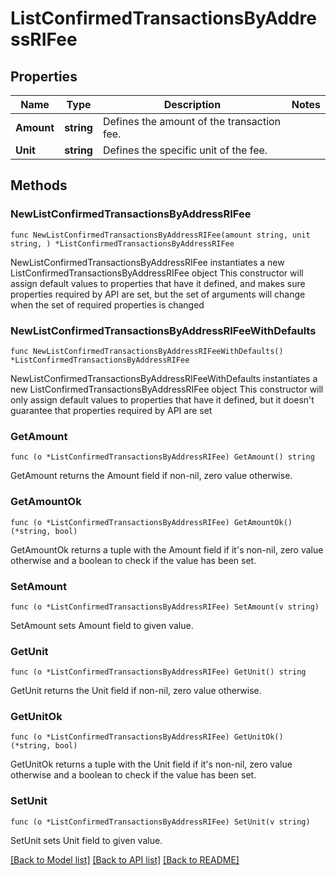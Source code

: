# ListConfirmedTransactionsByAddressRIFee

## Properties

Name | Type | Description | Notes
------------ | ------------- | ------------- | -------------
**Amount** | **string** | Defines the amount of the transaction fee. | 
**Unit** | **string** | Defines the specific unit of the fee. | 

## Methods

### NewListConfirmedTransactionsByAddressRIFee

`func NewListConfirmedTransactionsByAddressRIFee(amount string, unit string, ) *ListConfirmedTransactionsByAddressRIFee`

NewListConfirmedTransactionsByAddressRIFee instantiates a new ListConfirmedTransactionsByAddressRIFee object
This constructor will assign default values to properties that have it defined,
and makes sure properties required by API are set, but the set of arguments
will change when the set of required properties is changed

### NewListConfirmedTransactionsByAddressRIFeeWithDefaults

`func NewListConfirmedTransactionsByAddressRIFeeWithDefaults() *ListConfirmedTransactionsByAddressRIFee`

NewListConfirmedTransactionsByAddressRIFeeWithDefaults instantiates a new ListConfirmedTransactionsByAddressRIFee object
This constructor will only assign default values to properties that have it defined,
but it doesn't guarantee that properties required by API are set

### GetAmount

`func (o *ListConfirmedTransactionsByAddressRIFee) GetAmount() string`

GetAmount returns the Amount field if non-nil, zero value otherwise.

### GetAmountOk

`func (o *ListConfirmedTransactionsByAddressRIFee) GetAmountOk() (*string, bool)`

GetAmountOk returns a tuple with the Amount field if it's non-nil, zero value otherwise
and a boolean to check if the value has been set.

### SetAmount

`func (o *ListConfirmedTransactionsByAddressRIFee) SetAmount(v string)`

SetAmount sets Amount field to given value.


### GetUnit

`func (o *ListConfirmedTransactionsByAddressRIFee) GetUnit() string`

GetUnit returns the Unit field if non-nil, zero value otherwise.

### GetUnitOk

`func (o *ListConfirmedTransactionsByAddressRIFee) GetUnitOk() (*string, bool)`

GetUnitOk returns a tuple with the Unit field if it's non-nil, zero value otherwise
and a boolean to check if the value has been set.

### SetUnit

`func (o *ListConfirmedTransactionsByAddressRIFee) SetUnit(v string)`

SetUnit sets Unit field to given value.



[[Back to Model list]](../README.md#documentation-for-models) [[Back to API list]](../README.md#documentation-for-api-endpoints) [[Back to README]](../README.md)


